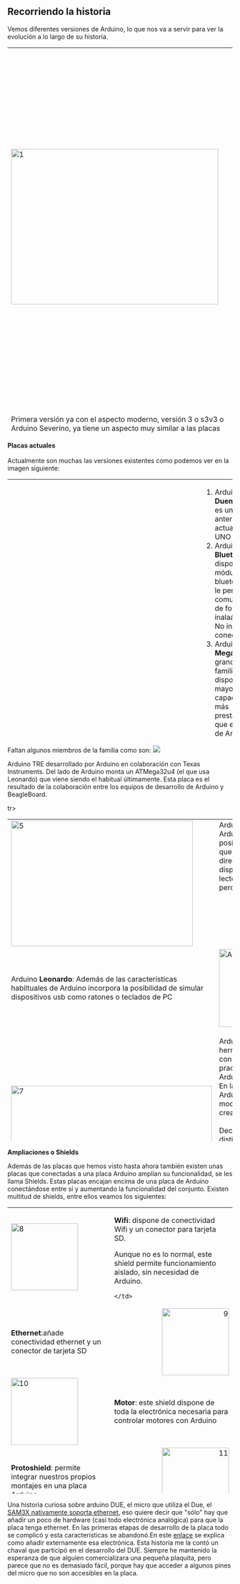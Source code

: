 ## Recorriendo la historia


Vemos diferentes versiones de Arduino, lo que nos va a servir para ver la evolución a lo largo de su historia.

<table cellspacing="5" width="782" height="866" border="0"> <tbody>
  <tr>
    <td width="299"><img width="464" vspace="0" hspace="0" height="348" border="0" title="1" src="http://campusvirtual.ugr.es/moodle/file.php/2159/1.jpg" alt="1" />
    </td>
    <td width="431" valign="top">
      
El primer prototipo de Arduino apareció allá por el 2005, diseñada por Maximo Banzi. <br /> Veamos algunas diferencias con las placas actuales:

      <ul>
        <li>Sin programador USB, se usaba el puerto paralelo del pc para transferir los programas</li>
        <li>Sin puerto de comunicaciones serie, era necesario añadirle más electrónica para comunicarse con el micro</li>
        <li>Totalmente montada a mano. Como prototipo, no era apta para la producción industrial</li>
      </ul>
      
 

    </td>
  </tr>
  <tr>
    <td>
      
Primera versión ya con el aspecto moderno, versión 3 o s3v3 o Arduino Severino, ya tiene un aspecto muy similar a las placas actuales:

      <ul>
        <li>Conexión para el puerto serie que permite la comunicación con el PC sin más que conectar un cable.</li>
        <li>Alimentación regulada incluida, lo que facilita su uso enormemente, sobre todo en entornos domésticos.</li>
        <li>Botón de Reset, que permite reiniciar la placa sin necesidad de desconectarla</li>
        <li>Pines en su característica disposición actual. Es interesante la historia sobre los <a href="http://brettbeauregard.com/blog/2009/07/Arduino-offset-header/">pines &quot;descolocados&quot;</a> y su <a href="http://www.Arduino.cc/cgi-bin/yabb2/YaBB.pl?num=1212632541/13"> origen</a>. Podemos ver que la similitud con una placa actual como la Arduino Uno que tenemos a continuación es grande.</li>
      </ul>
    </td>
    <td><img width="240" vspace="0" hspace="0" height="169" border="0" title="2" alt="2" src="http://campusvirtual.ugr.es/moodle/file.php/2159/2.jpg" /><br />
    </td>
  </tr>
  <tr>
    <td><img width="450" vspace="0" hspace="0" height="362" border="0" title="3" alt="3" src="http://campusvirtual.ugr.es/moodle/file.php/2159/3.jpg" /><br />
    </td>
    <td>
      
Esta es una de las placas actuales: Arduino UNO. Un poco más abajo comentamos sus características.<br /> <br /> Por motivos de compatibilidad se han mantenido los conectores desde las primeras versiones, ya que existían muchos complementos que conectaban directamente en la placa

    </td>
  </tr> </tbody>
</table>

<strong id="internal-source-marker_0.7">P<strong>lacas actuales<br /> </strong></strong><br /> Actualmente son muchas las versiones existentes como podemos ver en la imagen siguiente:

<table cellspacing="5" width="795" height="580" border="0"> <tbody>
  <tr>
    <td width="396"><img width="413" vspace="0" hspace="0" height="253" border="0" title="4" src="http://campusvirtual.ugr.es/moodle/file.php/2159/4.png" alt="4" />
    </td>
    <td width="340">
      <ol>
        <li>Arduino <strong>Duemilanove</strong> es una versión anterior del actual Arduino UNO</li>
        <li>Arduino <strong>Bluetooth</strong>, dispone de módulo bluetooth que le permite comunicarse de forma inalaámbrica. No incorpora conector USB<br /> </li>
        <li>Arduino <strong>Mega</strong>, es el grande de la familia, dispone de mayor capacidad y más prestaciones que el resto de Arduinos</li>
        <li>Arduino <strong>Pro</strong>, el nombre le viene porque tiene un diseño pensado para el uso profesional, y para facilitar su integración con otros componentes. No incorpora conector USB<br /> </li>
        <li>Arduino <strong>LilyPad</strong>, está pensado para integrase en prendas de vestir. No incorpora USB.<br /> </li>
        <li>Arduino <strong>Nano</strong>, uno de los pequeños de la famila, pero no por ello menos pontente. Incorpora en tan reducido espacio las características del Arduino UNO</li>
        <li>Arduino <strong>Pro Mini</strong>, similar en prestaciones al Pro, pero de tamaño más reducido</li>
        <li>Arduino <strong>Mini</strong>, similar al Arduino pro Mini pero preparado para usuarios domésticos</li>
      </ol>
    </td>
  </tr> </tbody>
</table>

Faltan algunos miembros de la familia como son:
 <img src="http://arduino.cc/en/uploads/Main/ArduinoTre_LandingPage.jpg" />

Arduino TRE desarrollado por Arduino en colaboración con Texas Instruments. Del lado de Arduino monta un ATMega32u4 (el que usa Leonardo) que viene siendo el habitual últimamente. Esta placa es el resultado de la colaboración entre los equipos de desarrollo de Arduino y BeagleBoard.

<table cellspacing="5" width="799" height="721" border="0"> <tbody>
  <tr>
    <td width="255"><img width="407" vspace="0" hspace="0" height="282" border="0" title="5" alt="5" src="http://campusvirtual.ugr.es/moodle/file.php/2159/5.jpg" /><br />
    </td>
    <td width="481" valign="top">Arduino<strong> Ethernet</strong>: Es como un Arduino Uno, pero con posibilidad de conexión ethernet, que le permite conectar directamente con otros dispositivos. También incluye lector de tarjeta de memoria SD pero no conector USB
    </td>
  </tr>
  <tr>
    <td>Arduino <strong>Leonardo</strong>: Además de las características habiltuales de Arduino incorpora la posibilidad de simular dispositivos usb como ratones o teclados de PC
    </td>
    <td valign="top"><img width="251" vspace="0" hspace="0" height="174" border="0" title="Arduino leonardo" alt="Arduino leonardo" src="http://Arduino.cc/en/uploads/Main/ArduinoLeonardoFront_2_450px.jpg" /><br />
    </td>
  </tr>
  <tr>
    <td><img width="450" vspace="0" hspace="0" height="300" border="0" title="7" alt="7" src="http://campusvirtual.ugr.es/moodle/file.php/2159/7.jpg" /><br />
    </td>
    <td>
      
Arduino <strong>Due</strong>: Es uno de los hermanos mayores de la familia con unas prestaciones que practicamente duplican las del Arduino Mega<strong>.<strong><br /> </strong></strong>
 En la <a href="http://Arduino.cc/it/main/boards">página de hardware</a> de Arduino podemos ver todos los modelos de placas “oficiales” creados por la empresa Arduino.<strong><br /> </strong><br /> Decimos “oficiales” por distinguirlos de alguna manera de todas las diferentes versiones que los aficionados y otras empresas han hecho de los diseños orginales.<strong><br /> <br /> </strong>Como ejemplo de hasta dónde puede llegar el hardware libre, vamos a dar un enlace con un <a target="_blank" href="https://docs.google.com/spreadsheet/ccc?key=0AsCUiP6WbJIvcG8xalA3QVdmb3JVT0ptWE9VNC02WEE&hl=en_US#gid=0">documento </a>que pretende clasificar todas las versiones que existentes de Arduino. Este trabajo colaborativo, recopla a día de hoy ¡¡184 versiones distintas!!<strong id="internal-source-marker_0.8"><br /> </strong>
    </td>
  </tr>
  <tr>
    <td><img src="http://arduino.cc/en/uploads/Main/ArduinoYunFront_2_450px.jpg" />
    </td>
    <td>
      
Arduino<strong>Yun</strong>: Es la primera placa de una serie que mezcla arduino con sistemas de mayores prestaciones.

      
<font size="4" face="arial,helvetica,sans-serif"><span style="color: rgb(0, 0, 0); font-size: 15px; font-style: normal; font-variant: normal; font-weight: normal; letter-spacing: normal; line-height: normal; text-align: left; text-indent: 0px; text-transform: none; white-space: normal; word-spacing: 0px; background-color: rgb(255, 255, 255); display: inline ! important; float: none;">Para dar una primera idea se trata de una placa en la que coexisten un arduino Leonardo y un microordenador linux con wifi, ethernet y USB host (es decir que acepta controlar otros dispositivos como pendrives, webcam, bluetooth, etc…)</span></font>

    </td>
  </tr>
  <tr>
    <td><img src="http://arduino.cc/en/uploads/ArduinoCertified/IntelGalileo_fabD_Front_450px.jpg" />
    </td>
    <td>
      
 Intel Galileo creado por Intel pero certificado (un calificativo que veremos a partir de ahora en el mundo Arduino) como 100% compatible. Siguen la misma filosofía de Arduino Yún de integrar un dispositivo Arduino completo, con su propio microcontrolador ATMEGA comunicado directamente con la CPU principal.

    </td>
  </tr>
  <tr>
    <td><img src="http://arduino.cc/en/uploads/Main/ArduinoTre_LandingPage.jpg"/>
    </td>
    <td>
      
Arduino TRE desarrollado por Arduino en colaboración con Texas Instruments.<br />Del lado de Arduino monta un ATMega32u4 (el que usa Leonardo) que viene siendo el habitual últimamente. Esta placa es el resultado de la colaboración entre los equipos de desarrollo de Arduino y BeagleBoard.

    </td>
  </tr> 
<tr>
<td><img src="https://static-bqreaders.s3.amazonaws.com/img/web/productView/zum/zum-details.jpg"/>
</td>
<td>Zum BT-328 desarrollado por Bq. Entre sus virtudes está el tener un interruptor de apagado, soportar 3A de consumo, un dispositivo bluetooth incorporado y pines en 2 formatos lo que facilita el uso. Más información en su <a href="http://www.bq.com/es/productos/zum.html">web</a>
</td>
</tr>tr>
  </tbody>
</table>


<strong>Ampliaciones o Shields</strong>


Además de las placas que hemos visto hasta ahora también existen unas placas que conectadas a una placa Arduino amplían su funcionalidad, se les llama Shields. Estas placas encajan encima de una placa de Arduino conectándose entre sí y aumentando la 
funcionalidad del conjunto. Existen multitud de shields, entre ellos veamos los siguientes:

<table cellspacing="5" width="721" height="641" border="0"> <tbody>
  <tr>
    <td width="319"><img width="150" vspace="0" hspace="0" height="150" border="0" title="8" alt="8" src="http://campusvirtual.ugr.es/moodle/file.php/2159/8WiFiShield_thumb_a.jpg" /><br />
    </td>
    <td width="429">
      
<strong>Wifi</strong>: dispone de conectividad Wifi y un conector para tarjeta SD.

      
Aunque no es lo normal, este shield permite funcionamiento aislado, sin necesidad de Arduino.

    </td>
  </tr>
  <tr>
    <td><strong>Ethernet</strong>:añade conectividad ethernet y un conector de tarjeta SD
    </td>
    <td style="background-image: none; text-align: right; vertical-align: top; border-style: none;"><img width="150" vspace="0" hspace="0" height="150" border="0" title="9" alt="9" src="http://campusvirtual.ugr.es/moodle/file.php/2159/9EthernetShield_R3_thumb.jpg" /><br />
    </td>
  </tr>
  <tr>
    <td><img width="150" vspace="0" hspace="0" height="150" border="0" title="10" alt="10" src="http://campusvirtual.ugr.es/moodle/file.php/2159/10MotorShield_thumb.jpg" /><br />
    </td>
    <td><strong>Motor</strong>: este shield dispone de toda la electrónica necesaria para controlar motores con Arduino<br />
    </td>
  </tr>
  <tr>
    <td><strong>Protoshield</strong>: permite integrar nuestros propios montajes en una placa Arduino
    </td>
    <td style="background-image: none; text-align: right; vertical-align: top; border-style: none;"><img width="150" vspace="0" hspace="0" height="150" border="0" title="11" alt="11" src="http://campusvirtual.ugr.es/moodle/file.php/2159/11ProtoShield_thumb.jpg" /><br />
    </td>
  </tr> </tbody>
</table>

Una historia curiosa sobre arduino DUE, el micro que utiliza el Due, el <a href="http://tronixstuff.com/2013/02/08/first-look-arduino-due/">SAM3X nativamente soporta ethernet</a>, eso quiere decir que &quot;sólo&quot; hay que añadir un poco de hardware (casi todo electrónica analógica) para que la placa tenga ethernet. En las primeras etapas de desarrollo de la placa todo se complicó y esta características se abandonó.En este <a href="http://forum.arduino.cc/index.php/topic,142908.0.html">enlace</a> se explica como añadir externamente esa electrónica. Esta historia me la contó un chaval que participó en el desarrollo del DUE. Siempre he mantenido la esperanza de que alguien comercializara una pequeña plaquita, pero parece que no es demasiado fácil, porque hay que acceder a algunos pines del micro que no son accesibles en la placa. <br />
 